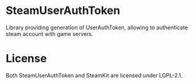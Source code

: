 # SteamUserAuthToken

Library providing generation of UserAuthToken, allowing to authenticate steam account with game servers.

# License
Both SteamUserAuthToken and SteamKit are licensed under LGPL-2.1.
